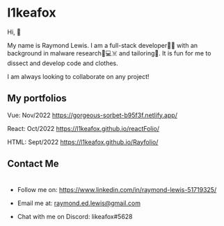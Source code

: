 # l1keafox

Hi, 👋

My name is Raymond Lewis. I am a full-stack developer👨‍💻 with an background in malware research👾💻☠️ and tailoring🧵. It is fun for me to dissect and develop code and clothes.

I am always looking to collaborate on any project! 


## My portfolios
Vue: Nov/2022
https://gorgeous-sorbet-b95f3f.netlify.app/

React: Oct/2022
https://l1keafox.github.io/reactFolio/

HTML: Sept/2022
https://l1keafox.github.io/Rayfolio/


## Contact Me
#

- Follow me on: https://www.linkedin.com/in/raymond-lewis-51719325/

- Email me at: raymond.ed.lewis@gmail.com

- Chat with me on Discord: likeafox#5628
